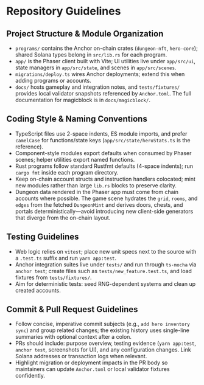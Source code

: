 # Repository Guidelines

## Project Structure & Module Organization

- `programs/` contains the Anchor on-chain crates (`dungeon-nft`, `hero-core`); shared Solana types belong in `src/lib.rs` for each program.
- `app/` is the Phaser client built with Vite; UI utilities live under `app/src/ui`, state managers in `app/src/state`, and scenes in `app/src/scenes`.
- `migrations/deploy.ts` wires Anchor deployments; extend this when adding programs or accounts.
- `docs/` hosts gameplay and integration notes, and `tests/fixtures/` provides local validator snapshots referenced by `Anchor.toml`. The full documentation for magicblock is in `docs/magicblock/`.

## Coding Style & Naming Conventions

- TypeScript files use 2-space indents, ES module imports, and prefer `camelCase` for functions/state keys (`app/src/state/heroStats.ts` is the reference).
- Component-style modules export defaults when consumed by Phaser scenes; helper utilities export named functions.
- Rust programs follow standard Rustfmt defaults (4-space indents); run `cargo fmt` inside each program directory.
- Keep on-chain account structs and instruction handlers colocated; mint new modules rather than large `lib.rs` blocks to preserve clarity.
- Dungeon data rendered in the Phaser app must come from chain accounts where possible. The game scene hydrates the `grid`, `rooms`, and `edges` from the fetched `DungeonMint` and derives doors, chests, and portals deterministically—avoid introducing new client-side generators that diverge from the on-chain layout.

## Testing Guidelines

- Web logic relies on `vitest`; place new unit specs next to the source with a `.test.ts` suffix and run `yarn app:test`.
- Anchor integration suites live under `tests/` and run through `ts-mocha` via `anchor test`; create files such as `tests/new_feature.test.ts`, and load fixtures from `tests/fixtures/`.
- Aim for deterministic tests: seed RNG-dependent systems and clean up created accounts.

## Commit & Pull Request Guidelines

- Follow concise, imperative commit subjects (e.g., `add hero inventory sync`) and group related changes; the existing history uses single-line summaries with optional context after a colon.
- PRs should include: purpose overview, testing evidence (`yarn app:test`, `anchor test`, screenshots for UI), and any configuration changes. Link Solana addresses or transaction logs when relevant.
- Highlight migration or deployment impacts in the PR body so maintainers can update `Anchor.toml` or local validator fixtures confidently.
